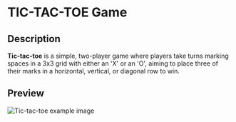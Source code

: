 # TIC-TAC-TOE Game

## Description

**Tic-tac-toe** is a simple, two-player game where players take turns marking spaces in a 3x3 grid with either an 'X' or an 'O', aiming to place three of their marks in a horizontal, vertical, or diagonal row to win.

## Preview

![Tic-tac-toe example image](tictactoe.svg)
